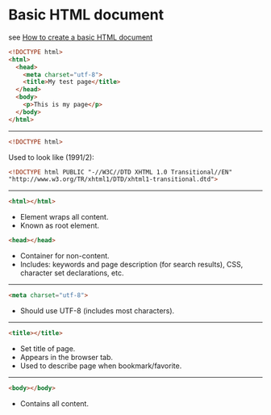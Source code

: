 # Basic HTML document

see [How to create a basic HTML document](https://developer.mozilla.org/en-US/docs/Learn/HTML/Introduction_to_HTML/Getting_started#Anatomy_of_an_HTML_document)

```html
<!DOCTYPE html>
<html>
  <head>
    <meta charset="utf-8">
    <title>My test page</title>
  </head>
  <body>
    <p>This is my page</p>
  </body>
</html>
```

---

```html
<!DOCTYPE html>
```

Used to look like (1991/2):

```html
<!DOCTYPE html PUBLIC "-//W3C//DTD XHTML 1.0 Transitional//EN"
"http://www.w3.org/TR/xhtml1/DTD/xhtml1-transitional.dtd">
```

---

```html
<html></html>
```

* Element wraps all content.
* Known as root element.

```html
<head></head>
```

* Container for non-content.
* Includes: keywords and page description (for search results), CSS, character set declarations, etc.

---

```html
<meta charset="utf-8">
```

* Should use UTF-8 (includes most characters).

---

```html
<title></title>
```

* Set title of page.
* Appears in the browser tab.
* Used to describe page when bookmark/favorite.

---

```html
<body></body>
```

* Contains all content.